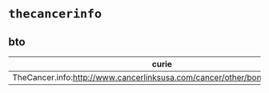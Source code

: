 # `thecancerinfo`

## bto

| curie                                                                     |   usages | nodes                                                     |
|---------------------------------------------------------------------------|----------|-----------------------------------------------------------|
| TheCancer.info:http://www.cancerlinksusa.com/cancer/other/bone/ewings.asp |        1 | [BTO:0004257](http://purl.obolibrary.org/obo/BTO_0004257) |

